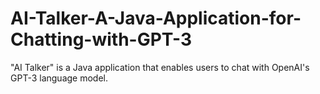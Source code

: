 # AI-Talker-A-Java-Application-for-Chatting-with-GPT-3
"AI Talker" is a Java application that enables users to chat with OpenAI's GPT-3 language model.
